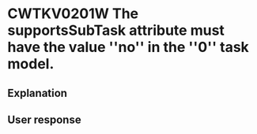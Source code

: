 # CWTKV0201W The supportsSubTask attribute must have the value ''no'' in the ''0'' task model.

## Explanation

## User response